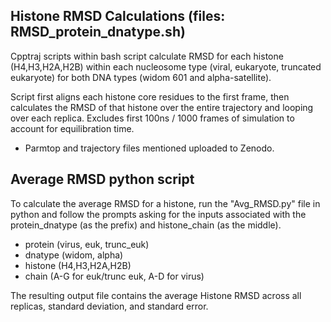 **Histone RMSD Calculations (files: RMSD_protein_dnatype.sh)**
-

Cpptraj scripts within bash script calculate RMSD for each histone (H4,H3,H2A,H2B) within each nucleosome type (viral, eukaryote, truncated eukaryote) for both DNA types (widom 601 and alpha-satellite). 

Script first aligns each histone core residues to the first frame, then calculates the RMSD of that histone over the entire trajectory and looping over each replica.
Excludes first 100ns / 1000 frames of simulation to account for equilibration time. 

- Parmtop and trajectory files mentioned uploaded to Zenodo.


**Average RMSD python script**
-

To calculate the average RMSD for a histone, run the "Avg_RMSD.py" file in python and follow the prompts asking for the inputs associated with the protein_dnatype (as the prefix) and histone_chain (as the middle).

- protein (virus, euk, trunc_euk)
- dnatype (widom, alpha)
- histone (H4,H3,H2A,H2B)
- chain (A-G for euk/trunc euk, A-D for virus)

The resulting output file contains the average Histone RMSD across all replicas, standard deviation, and standard error. 
